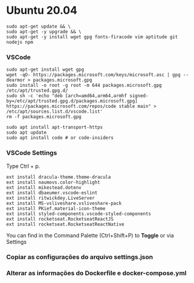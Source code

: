 # Ubuntu 20.04

```
sudo apt-get update && \
sudo apt-get -y upgrade && \
sudo apt-get -y install wget gpg fonts-firacode vim aptitude git nodejs npm

```

### VSCode

```
sudo apt-get install wget gpg
wget -qO- https://packages.microsoft.com/keys/microsoft.asc | gpg --dearmor > packages.microsoft.gpg
sudo install -o root -g root -m 644 packages.microsoft.gpg /etc/apt/trusted.gpg.d/
sudo sh -c 'echo "deb [arch=amd64,arm64,armhf signed-by=/etc/apt/trusted.gpg.d/packages.microsoft.gpg] https://packages.microsoft.com/repos/code stable main" > /etc/apt/sources.list.d/vscode.list'
rm -f packages.microsoft.gpg

```

```
sudo apt install apt-transport-https
sudo apt update
sudo apt install code # or code-insiders
```

### VSCode Settings

Type Ctrl + p.

```
ext install dracula-theme.theme-dracula
ext install naumovs.color-highlight
ext install mikestead.dotenv
ext install dbaeumer.vscode-eslint
ext install ritwickdey.LiveServer
ext install MS-vsliveshare.vsliveshare-pack
ext install PKief.material-icon-theme
ext install styled-components.vscode-styled-components
ext install rocketseat.RocketseatReactJS
ext install rocketseat.RocketseatReactNative
```

You can find in the Command Palette (Ctrl+Shift+P) to **Toggle** or via Settings

### Copiar as configurações do arquivo settings.json

### Alterar as informações do Dockerfile e docker-compose.yml
